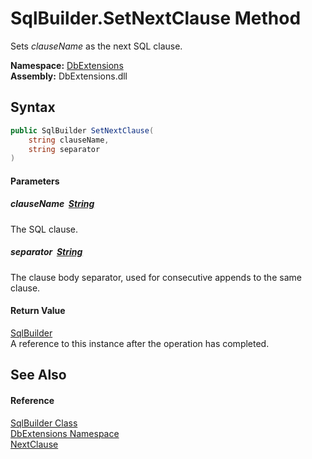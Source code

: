 SqlBuilder.SetNextClause Method
===============================
Sets *clauseName* as the next SQL clause.
  
**Namespace:** [DbExtensions][1]  
**Assembly:** DbExtensions.dll

Syntax
------

```csharp
public SqlBuilder SetNextClause(
	string clauseName,
	string separator
)
```

#### Parameters

##### *clauseName*  [String][2]
The SQL clause.

##### *separator*  [String][2]
The clause body separator, used for consecutive appends to the same clause.

#### Return Value
[SqlBuilder][3]  
A reference to this instance after the operation has completed.

See Also
--------

#### Reference
[SqlBuilder Class][3]  
[DbExtensions Namespace][1]  
[NextClause][4]  

[1]: ../README.md
[2]: https://learn.microsoft.com/dotnet/api/system.string
[3]: README.md
[4]: NextClause.md